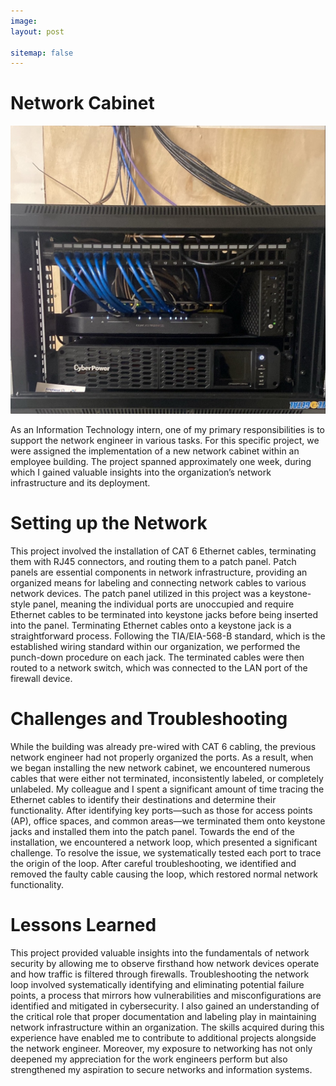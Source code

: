 ```yaml
---
image: 
layout: post

sitemap: false
---
```


# Network Cabinet 

<img src="/assets/img/portfolio/NetworkCabinet/NetworkCabinet.JPG" alt="Network Cabinet"> 

As an Information Technology intern, one of my primary responsibilities is to support the network engineer in various tasks. For this specific project, we were assigned the implementation of a new network cabinet within an employee building. The project spanned approximately one week, during which I gained valuable insights into the organization’s network infrastructure and its deployment. 

# Setting up the Network

This project involved the installation of CAT 6 Ethernet cables, terminating them with RJ45 connectors, and routing them to a patch panel. Patch panels are essential components in network infrastructure, providing an organized means for labeling and connecting network cables to various network devices. The patch panel utilized in this project was a keystone-style panel, meaning the individual ports are unoccupied and require Ethernet cables to be terminated into keystone jacks before being inserted into the panel. Terminating Ethernet cables onto a keystone jack is a straightforward process. Following the TIA/EIA-568-B standard, which is the established wiring standard within our organization, we performed the punch-down procedure on each jack. The terminated cables were then routed to a network switch, which was connected to the LAN port of the firewall device.

# Challenges and Troubleshooting

While the building was already pre-wired with CAT 6 cabling, the previous network engineer had not properly organized the ports. As a result, when we began installing the new network cabinet, we encountered numerous cables that were either not terminated, inconsistently labeled, or completely unlabeled. My colleague and I spent a significant amount of time tracing the Ethernet cables to identify their destinations and determine their functionality. After identifying key ports—such as those for access points (AP), office spaces, and common areas—we terminated them onto keystone jacks and installed them into the patch panel. Towards the end of the installation, we encountered a network loop, which presented a significant challenge. To resolve the issue, we systematically tested each port to trace the origin of the loop. After careful troubleshooting, we identified and removed the faulty cable causing the loop, which restored normal network functionality.

# Lessons Learned

This project provided valuable insights into the fundamentals of network security by allowing me to observe firsthand how network devices operate and how traffic is filtered through firewalls. Troubleshooting the network loop involved systematically identifying and eliminating potential failure points, a process that mirrors how vulnerabilities and misconfigurations are identified and mitigated in cybersecurity. I also gained an understanding of the critical role that proper documentation and labeling play in maintaining network infrastructure within an organization. The skills acquired during this experience have enabled me to contribute to additional projects alongside the network engineer. Moreover, my exposure to networking has not only deepened my appreciation for the work engineers perform but also strengthened my aspiration to secure networks and information systems.

